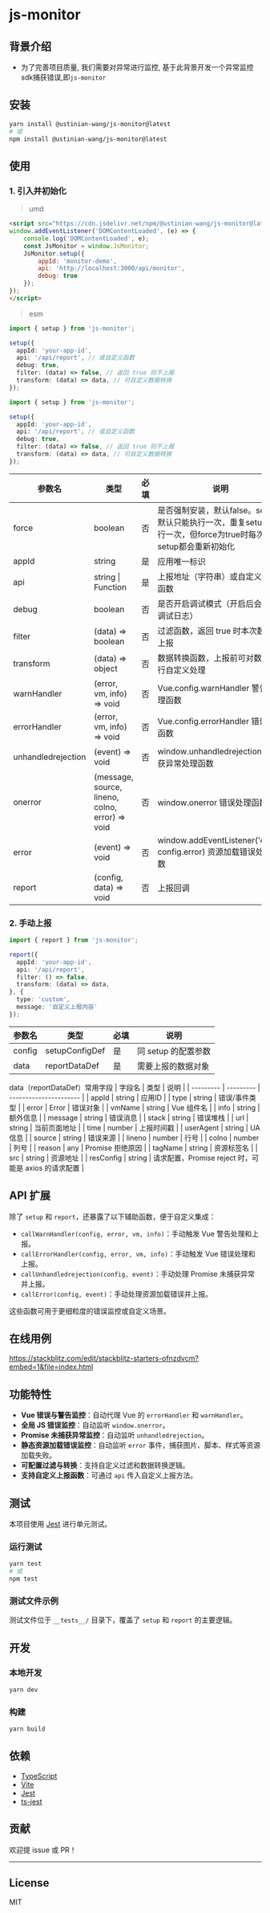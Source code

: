 # js-monitor

## 背景介绍

- 为了完善项目质量, 我们需要对异常进行监控, 基于此背景开发一个异常监控sdk捕获错误,即`js-monitor`

## 安装

```bash
yarn install @ustinian-wang/js-monitor@latest
# 或
npm install @ustinian-wang/js-monitor@latest
```

## 使用

### 1. 引入并初始化

> umd

```html
<script src="https://cdn.jsdelivr.net/npm/@ustinian-wang/js-monitor@latest">
window.addEventListener('DOMContentLoaded', (e) => {
    console.log('DOMContentLoaded', e);
    const JsMonitor = window.JsMonitor;
    JsMonitor.setup({
        appId: 'monitor-demo',
        api: 'http://localhost:3000/api/monitor',
        debug: true
    });
});
</script>
```

> esm

```ts
import { setup } from 'js-monitor';

setup({
  appId: 'your-app-id',
  api: '/api/report', // 或自定义函数
  debug: true,
  filter: (data) => false, // 返回 true 则不上报
  transform: (data) => data, // 可自定义数据转换
});
```


```ts
import { setup } from 'js-monitor';

setup({
  appId: 'your-app-id',
  api: '/api/report', // 或自定义函数
  debug: true,
  filter: (data) => false, // 返回 true 则不上报
  transform: (data) => data, // 可自定义数据转换
});
```

| 参数名 | 类型 | 必填 | 说明 |
| --------- | -------------------------- | ---- | -------------------------------------------------------------------- |
| force | boolean | 否 | 是否强制安装，默认false。setup默认只能执行一次，重复setup只执行一次，但force为true时每次setup都会重新初始化 |
| appId | string | 是 | 应用唯一标识 |
| api | string \| Function | 是 | 上报地址（字符串）或自定义上报函数 |
| debug | boolean | 否 | 是否开启调试模式（开启后会打印调试日志） |
| filter | (data) => boolean | 否 | 过滤函数，返回 true 时本次数据不上报 |
| transform | (data) => object | 否 | 数据转换函数，上报前可对数据进行自定义处理 |
| warnHandler | (error, vm, info) => void | 否 | Vue.config.warnHandler 警告处理函数 |
| errorHandler | (error, vm, info) => void | 否 | Vue.config.errorHandler 错误处理函数 |
| unhandledrejection | (event) => void | 否 | window.unhandledrejection 未捕获异常处理函数 |
| onerror | (message, source, lineno, colno, error) => void | 否 | window.onerror 错误处理函数 |
| error | (event) => void | 否 | window.addEventListener('error', config.error) 资源加载错误处理函数 |
| report | (config, data) => void | 否 | 上报回调 |

### 2. 手动上报

```ts
import { report } from 'js-monitor';

report({
  appId: 'your-app-id',
  api: '/api/report',
  filter: () => false,
  transform: (data) => data,
}, {
  type: 'custom',
  message: '自定义上报内容'
});
```

| 参数名 | 类型 | 必填 | 说明 |
| ------ | ---------------------- | ---- | ---------------------------- |
| config | setupConfigDef | 是 | 同 setup 的配置参数 |
| data | reportDataDef | 是 | 需要上报的数据对象 |

data（reportDataDef）常用字段
| 字段名 | 类型 | 说明 |
| --------- | --------- | ---------------------- |
| appId | string | 应用ID |
| type | string | 错误/事件类型 |
| error | Error | 错误对象 |
| vmName | string | Vue 组件名 |
| info | string | 额外信息 |
| message | string | 错误消息 |
| stack | string | 错误堆栈 |
| url | string | 当前页面地址 |
| time | number | 上报时间戳 |
| userAgent | string | UA 信息 |
| source | string | 错误来源 |
| lineno | number | 行号 |
| colno | number | 列号 |
| reason | any | Promise 拒绝原因 |
| tagName | string | 资源标签名 |
| src | string | 资源地址 |
| resConfig | string | 请求配置，Promise reject 时，可能是 axios 的请求配置 |

## API 扩展

除了 `setup` 和 `report`，还暴露了以下辅助函数，便于自定义集成：

- `callWarnHandler(config, error, vm, info)`：手动触发 Vue 警告处理和上报。
- `callErrorHandler(config, error, vm, info)`：手动触发 Vue 错误处理和上报。
- `callUnhandledrejection(config, event)`：手动处理 Promise 未捕获异常并上报。
- `callError(config, event)`：手动处理资源加载错误并上报。

这些函数可用于更细粒度的错误监控或自定义场景。

## 在线用例

<https://stackblitz.com/edit/stackblitz-starters-ofnzdvcm?embed=1&file=index.html>

## 功能特性

- **Vue 错误与警告监控**：自动代理 Vue 的 `errorHandler` 和 `warnHandler`。
- **全局 JS 错误监控**：自动监听 `window.onerror`。
- **Promise 未捕获异常监控**：自动监听 `unhandledrejection`。
- **静态资源加载错误监控**：自动监听 `error` 事件，捕获图片、脚本、样式等资源加载失败。
- **可配置过滤与转换**：支持自定义过滤和数据转换逻辑。
- **支持自定义上报函数**：可通过 `api` 传入自定义上报方法。

## 测试

本项目使用 [Jest](https://jestjs.io/) 进行单元测试。

### 运行测试

```bash
yarn test
# 或
npm test
```

### 测试文件示例

测试文件位于 `__tests__/` 目录下，覆盖了 `setup` 和 `report` 的主要逻辑。

## 开发

### 本地开发

```bash
yarn dev
```

### 构建

```bash
yarn build
```

## 依赖

- [TypeScript](https://www.typescriptlang.org/)
- [Vite](https://vitejs.dev/)
- [Jest](https://jestjs.io/)
- [ts-jest](https://kulshekhar.github.io/ts-jest/)

## 贡献

欢迎提 issue 或 PR！

---

## License

MIT
